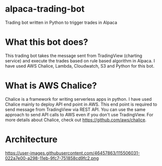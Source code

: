 # alpaca-trading-bot
Trading bot written in Python to trigger trades in Alpaca

# What this bot does?
This trading bot takes the message sent from TradingView (charting service) and execute the trades based on rule based algorithm in Alpaca. I have used AWS Chalice, Lambda, Cloudwatch, S3 and Python for this bot.

# What is AWS Chalice?
Chalice is a framework for writing serverless apps in python. I have used Chalice mainly to deploy API end point in AWS. This end point is required to send message from TradingView via REST API. You can use the same approach to send API calls to AWS even if you don't use TradingView. For more details about Chalice, check out https://github.com/aws/chalice. 

# Architecture
https://user-images.githubusercontent.com/46457863/115506031-022a7e00-a298-11eb-9fc7-751858cd9fc2.png
